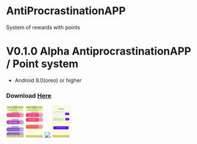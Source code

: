 # AntiProcrastinationAPP
System of rewards with points

# V0.1.0 Alpha AntiprocrastinationAPP / Point system
- Android 8.0(oreo) or higher
### Download [Here](https://github.com/Garnicanicolas32/AntiProcrastinationAPP/releases/tag/v0.1.0)

<img src="/AntiProcrastinationEXTRA/Rewards.png" width="48">
<img src="/AntiProcrastinationEXTRA/Tasks.png" width="48">
<img src="/AntiProcrastinationEXTRA/RewCreateRewardards.png" width="48">
<img src="/AntiProcrastinationEXTRA/Config.png" width="48">
